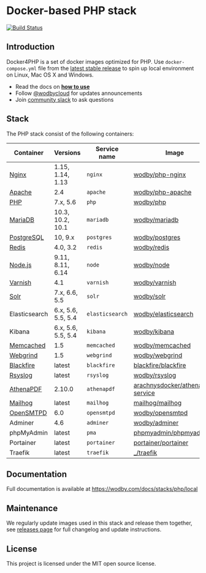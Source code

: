 # Docker-based PHP stack

[![Build Status](https://travis-ci.org/wodby/docker4php.svg?branch=master)](https://travis-ci.org/wodby/docker4php)

## Introduction

Docker4PHP is a set of docker images optimized for PHP. Use `docker-compose.yml` file from the [latest stable release](https://github.com/wodby/docker4php/releases) to spin up local environment on Linux, Mac OS X and Windows. 

* Read the docs on [**how to use**](https://wodby.com/docs/stacks/php/local#usage)
* Follow [@wodbycloud](https://twitter.com/wodbycloud) for updates announcements
* Join [community slack](https://slack.wodby.com) to ask questions

## Stack

The PHP stack consist of the following containers:

| Container     | Versions           | Service name    | Image                              | Default |
| ------------- | ------------------ | --------------- | ---------------------------------- | ------- |
| [Nginx]       | 1.15, 1.14, 1.13   | `nginx`         | [wodby/php-nginx]                  | ✓       |
| [Apache]      | 2.4                | `apache`        | [wodby/php-apache]                 |         |
| [PHP]         | 7.x, 5.6           | `php`           | [wodby/php]                        |         |
| [MariaDB]     | 10.3, 10.2, 10.1   | `mariadb`       | [wodby/mariadb]                    | ✓       |
| [PostgreSQL]  | 10, 9.x            | `postgres`      | [wodby/postgres]                   |         |
| [Redis]       | 4.0, 3.2           | `redis`         | [wodby/redis]                      |         |
| [Node.js]     | 9.11, 8.11, 6.14   | `node`          | [wodby/node]                       |         |
| [Varnish]     | 4.1                | `varnish`       | [wodby/varnish]                    |         |
| [Solr]        | 7.x, 6.6, 5.5      | `solr`          | [wodby/solr]                       |         |
| Elasticsearch | 6.x, 5.6, 5.5, 5.4 | `elasticsearch` | [wodby/elasticsearch]              |         |
| Kibana        | 6.x, 5.6, 5.5, 5.4 | `kibana`        | [wodby/kibana]                     |         |
| [Memcached]   | 1.5                | `memcached`     | [wodby/memcached]                  |         |
| [Webgrind]    | 1.5                | `webgrind`      | [wodby/webgrind]                   |         |
| [Blackfire]   | latest             | `blackfire`     | [blackfire/blackfire]              |         |
| [Rsyslog]     | latest             | `rsyslog`       | [wodby/rsyslog]                    |         |
| [AthenaPDF]   | 2.10.0             | `athenapdf`     | [arachnysdocker/athenapdf-service] |         |
| [Mailhog]     | latest             | `mailhog`       | [mailhog/mailhog]                  | ✓       |
| [OpenSMTPD]   | 6.0                | `opensmtpd`     | [wodby/opensmtpd]                  |         |
| Adminer       | 4.6                | `adminer`       | [wodby/adminer]                    |         |
| phpMyAdmin    | latest             | `pma`           | [phpmyadmin/phpmyadmin]            |         |
| Portainer     | latest             | `portainer`     | [portainer/portainer]              | ✓       |
| Traefik       | latest             | `traefik`       | [_/traefik]                        | ✓       |

## Documentation

Full documentation is available at https://wodby.com/docs/stacks/php/local

## Maintenance

We regularly update images used in this stack and release them together, see [releases page](https://github.com/wodby/docker4php/releases) for full changelog and update instructions.

## License

This project is licensed under the MIT open source license.

[Apache]: https://wodby.com/stacks/php/docs/containers/apache
[AthenaPDF]: https://wodby.com/stacks/php/docs/containers/athenapdf/
[Blackfire]: https://wodby.com/stacks/php/docs/containers/blackfire/
[Mailhog]: https://wodby.com/stacks/php/docs/containers/mailhog/
[MariaDB]: https://wodby.com/stacks/php/docs/containers/mariadb
[Memcached]: https://wodby.com/stacks/php/docs/containers/memcached/
[Nginx]: https://wodby.com/stacks/php/docs/containers/nginx
[Node.js]: https://wodby.com/stacks/php/docs/containers/node
[OpenSMTPD]: https://wodby.com/stacks/php/docs/containers/opensmtpd/
[PHP]: https://wodby.com/stacks/php/docs/containers/php/
[PostgreSQL]: https://wodby.com/stacks/php/docs/containers/postgres
[Redis]: https://wodby.com/stacks/php/docs/containers/redis
[Rsyslog]: https://wodby.com/stacks/php/docs/containers/rsyslog/
[Solr]: https://wodby.com/stacks/php/docs/containers/solr/
[Varnish]: https://wodby.com/stacks/php/docs/containers/varnish
[Webgrind]: https://wodby.com/stacks/php/docs/containers/webgrind/

[_/traefik]: https://hub.docker.com/_/traefik
[arachnysdocker/athenapdf-service]: https://hub.docker.com/r/arachnysdocker/athenapdf-service
[blackfire/blackfire]: https://hub.docker.com/r/blackfire/blackfire
[mailhog/mailhog]: https://hub.docker.com/r/mailhog/mailhog
[phpmyadmin/phpmyadmin]: https://hub.docker.com/r/phpmyadmin/phpmyadmin
[portainer/portainer]: https://hub.docker.com/portainer/portainer
[wodby/adminer]: https://hub.docker.com/r/wodby/adminer
[wodby/elasticsearch]: https://github.com/wodby/elasticsearch
[wodby/kibana]: https://github.com/wodby/kibana
[wodby/mariadb]: https://github.com/wodby/mariadb
[wodby/memcached]: https://github.com/wodby/memcached
[wodby/node]: https://github.com/wodby/node
[wodby/opensmtpd]: https://github.com/wodby/opensmtpd
[wodby/php-apache]: https://github.com/wodby/php-apache
[wodby/php-nginx]: https://github.com/wodby/php-nginx
[wodby/php]: https://github.com/wodby/php
[wodby/postgres]: https://github.com/wodby/postgres
[wodby/redis]: https://github.com/wodby/redis
[wodby/rsyslog]: https://hub.docker.com/r/wodby/rsyslog
[wodby/solr]: https://github.com/wodby/solr
[wodby/varnish]: https://github.com/wodby/varnish
[wodby/webgrind]: https://hub.docker.com/r/wodby/webgrind
